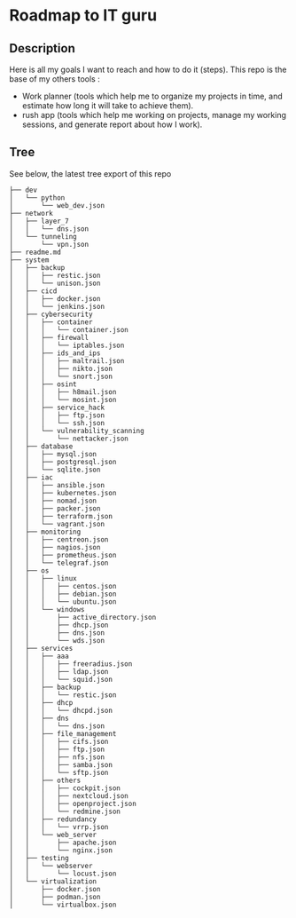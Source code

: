# Roadmap to IT guru

## Description 

Here is all my goals I want to reach and how to do it (steps). This repo is the base of my others tools : 
- Work planner (tools which help me to organize my projects in time, and estimate how long it will take to achieve them).
- rush app (tools which help me working on projects, manage my working sessions, and generate report about how I work).


## Tree

<!-- reminder : 
 generate tree in html file : tree -H -T -C -o tree.html
 generate simple tree : tree -C
-->

See below, the latest tree export of this repo

```
├── dev
│   └── python
│       └── web_dev.json
├── network
│   ├── layer_7
│   │   └── dns.json
│   └── tunneling
│       └── vpn.json
├── readme.md
├── system
│   ├── backup
│   │   ├── restic.json
│   │   └── unison.json
│   ├── cicd
│   │   ├── docker.json
│   │   └── jenkins.json
│   ├── cybersecurity
│   │   ├── container
│   │   │   └── container.json
│   │   ├── firewall
│   │   │   └── iptables.json
│   │   ├── ids_and_ips
│   │   │   ├── maltrail.json
│   │   │   ├── nikto.json
│   │   │   └── snort.json
│   │   ├── osint
│   │   │   ├── h8mail.json
│   │   │   └── mosint.json
│   │   ├── service_hack
│   │   │   ├── ftp.json
│   │   │   └── ssh.json
│   │   └── vulnerability_scanning
│   │       └── nettacker.json
│   ├── database
│   │   ├── mysql.json
│   │   ├── postgresql.json
│   │   └── sqlite.json
│   ├── iac
│   │   ├── ansible.json
│   │   ├── kubernetes.json
│   │   ├── nomad.json
│   │   ├── packer.json
│   │   ├── terraform.json
│   │   └── vagrant.json
│   ├── monitoring
│   │   ├── centreon.json
│   │   ├── nagios.json
│   │   ├── prometheus.json
│   │   └── telegraf.json
│   ├── os
│   │   ├── linux
│   │   │   ├── centos.json
│   │   │   ├── debian.json
│   │   │   └── ubuntu.json
│   │   └── windows
│   │       ├── active_directory.json
│   │       ├── dhcp.json
│   │       ├── dns.json
│   │       └── wds.json
│   ├── services
│   │   ├── aaa
│   │   │   ├── freeradius.json
│   │   │   ├── ldap.json
│   │   │   └── squid.json
│   │   ├── backup
│   │   │   └── restic.json
│   │   ├── dhcp
│   │   │   └── dhcpd.json
│   │   ├── dns
│   │   │   └── dns.json
│   │   ├── file_management
│   │   │   ├── cifs.json
│   │   │   ├── ftp.json
│   │   │   ├── nfs.json
│   │   │   ├── samba.json
│   │   │   └── sftp.json
│   │   ├── others
│   │   │   ├── cockpit.json
│   │   │   ├── nextcloud.json
│   │   │   ├── openproject.json
│   │   │   └── redmine.json
│   │   ├── redundancy
│   │   │   └── vrrp.json
│   │   └── web_server
│   │       ├── apache.json
│   │       └── nginx.json
│   ├── testing
│   │   └── webserver
│   │       └── locust.json
│   └── virtualization
│       ├── docker.json
│       ├── podman.json
│       └── virtualbox.json
```